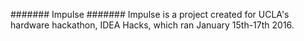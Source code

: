 #######
Impulse
#######
Impulse is a project created for UCLA's hardware hackathon, IDEA Hacks, which ran January 15th-17th 2016.